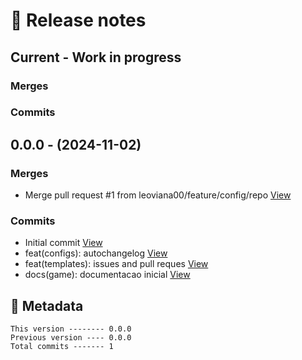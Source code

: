 # 🎁 Release notes

## Current - Work in progress
### Merges

### Commits



## 0.0.0 - (2024-11-02)
### Merges
*  Merge pull request #1 from leoviana00/feature/config/repo [View](https://github.com/leoviana00/yu-gi-oh-game-jokenpo/commits/7f520b634dabc2ee8c034980828f8b23b7aa55c4)
### Commits
*  Initial commit [View](https://github.com/leoviana00/yu-gi-oh-game-jokenpo/commits/49cd618ed003781e49e046600d0cd9ac29f667bb)
*  feat(configs): autochangelog [View](https://github.com/leoviana00/yu-gi-oh-game-jokenpo/commits/ea79079a8241965c86361ae2f860f751e422f140)
*  feat(templates): issues and pull reques [View](https://github.com/leoviana00/yu-gi-oh-game-jokenpo/commits/c3f979b2f22abc8a7e7024b733a10e3db583ee2a)
*  docs(game): documentacao inicial [View](https://github.com/leoviana00/yu-gi-oh-game-jokenpo/commits/e2975c63ef5caade405d90854d1c4437357ae863)
## 📝 Metadata
```
This version -------- 0.0.0
Previous version ---- 0.0.0
Total commits ------- 1
```

